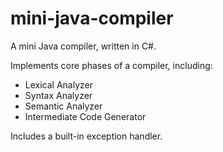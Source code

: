 ﻿# mini-java-compiler
 
 A mini Java compiler, written in C#.
 
 Implements core phases of a compiler, including:
 
 - Lexical Analyzer
 - Syntax Analyzer
 - Semantic Analyzer
 - Intermediate Code Generator

Includes a built-in exception handler.
